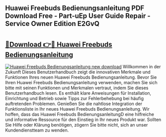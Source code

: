 ## Huawei Freebuds Bedienungsanleitung PDF Download Free - Part-uEp User Guide Repair - Service Owner Edition E2GvQ

# <h2><a href="http://df02m0.blite.top/?on=Huawei+Freebuds+Bedienungsanleitung">🔗Download 👉🔴 Huawei Freebuds Bedienungsanleitung</a></h2>

[![Huawei Freebuds Bedienungsanleitung new download](https://i.imgur.com/lujVjoI.png)](http://df02m0.blite.top/?on=Huawei+Freebuds+Bedienungsanleitung)
Willkommen in der Zukunft Dieses Benutzerhandbuch zeigt die innovativen Merkmale und Funktionen Ihres neuen Huawei Freebuds Bedienungsanleitung. Bevor Sie Ihren Huawei Freebuds Bedienungsanleitung verwenden, machen Sie sich bitte mit seinen Funktionen und Merkmalen vertraut, indem Sie dieses Benutzerhandbuch lesen. Es enthält klare Anweisungen für Installation, Einrichtung und Betrieb sowie Tipps zur Fehlerbehebung bei häufig auftretenden Problemen. Genießen Sie die nahtlose Integration der Funktionsliste in Ihr neues Huawei Freebuds Bedienungsanleitung. Wir hoffen, dass das Huawei Freebuds BedienungsanleitungD eine hilfreiche und informative Ressource für den Einstieg in Ihr neues Produkt war. Sollten Sie Hilfe oder Klärung benötigen, zögern Sie bitte nicht, sich an unser Kundendienstteam zu wenden.
